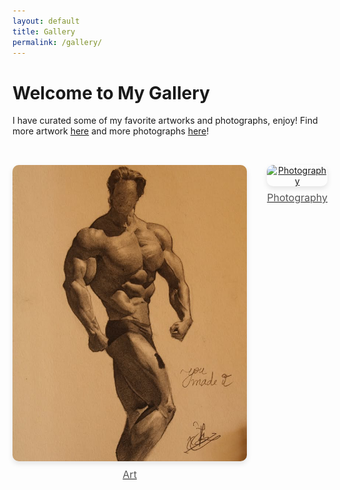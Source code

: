 ```yaml
---
layout: default
title: Gallery
permalink: /gallery/
---
```


# Welcome to My Gallery
I have curated some of my favorite artworks and photographs, enjoy! Find more artwork [here](https://www.instagram.com/art_srini/) and more photographs [here](https://www.instagram.com/photo_srini/)!

<div class="gallery-container">
  <div class="gallery-item">
    <a href="/gallery/art">
      <img src="/assets/images/gallery/art/cover.jpg" alt="Art">
      <p class="caption">Art</p>
    </a>
  </div>

  <div class="gallery-item">
    <a href="/gallery/photography">
      <img src="/assets/images/gallery/photography/cover.JPG" alt="Photography">
      <p class="caption">Photography</p>
    </a>
  </div>
</div>

<style>
.gallery-container {
  display: flex;
  justify-content: center;
  gap: 2rem;
  padding: 2rem 0;
}

.gallery-item {
  text-align: center;
}

.gallery-item img {
  width: auto;
  height: auto;
  border-radius: 10px;
  box-shadow: 0 4px 8px rgba(0, 0, 0, 0.1);
  transition: transform 0.3s ease-in-out;
}

.gallery-item img:hover {
  transform: scale(1.05);
}

.caption {
  font-size: 1rem;
  color: #555;
  margin-top: 0.5rem;
}
</style>
